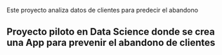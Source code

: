 Este proyecto analiza datos de clientes para predecir el abandono

## Proyecto piloto en Data Science donde se crea una App para prevenir el abandono de clientes
